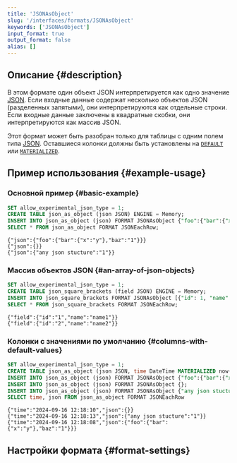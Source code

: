 ```yaml
---
title: 'JSONAsObject'
slug: '/interfaces/formats/JSONAsObject'
keywords: ['JSONAsObject']
input_format: true
output_format: false
alias: []
---
```


## Описание {#description}

В этом формате один объект JSON интерпретируется как одно значение [JSON](/sql-reference/data-types/newjson.md). Если входные данные содержат несколько объектов JSON (разделенных запятыми), они интерпретируются как отдельные строки. Если входные данные заключены в квадратные скобки, они интерпретируются как массив JSON.

Этот формат может быть разобран только для таблицы с одним полем типа [JSON](/sql-reference/data-types/newjson.md). Оставшиеся колонки должны быть установлены на [`DEFAULT`](/sql-reference/statements/create/table.md/#default) или [`MATERIALIZED`](/sql-reference/statements/create/view#materialized-view).

## Пример использования {#example-usage}

### Основной пример {#basic-example}

```sql title="Запрос"
SET allow_experimental_json_type = 1;
CREATE TABLE json_as_object (json JSON) ENGINE = Memory;
INSERT INTO json_as_object (json) FORMAT JSONAsObject {"foo":{"bar":{"x":"y"},"baz":1}},{},{"any json stucture":1}
SELECT * FROM json_as_object FORMAT JSONEachRow;
```

```response title="Ответ"
{"json":{"foo":{"bar":{"x":"y"},"baz":"1"}}}
{"json":{}}
{"json":{"any json stucture":"1"}}
```

### Массив объектов JSON {#an-array-of-json-objects}

```sql title="Запрос"
SET allow_experimental_json_type = 1;
CREATE TABLE json_square_brackets (field JSON) ENGINE = Memory;
INSERT INTO json_square_brackets FORMAT JSONAsObject [{"id": 1, "name": "name1"}, {"id": 2, "name": "name2"}];
SELECT * FROM json_square_brackets FORMAT JSONEachRow;
```

```response title="Ответ"
{"field":{"id":"1","name":"name1"}}
{"field":{"id":"2","name":"name2"}}
```

### Колонки с значениями по умолчанию {#columns-with-default-values}

```sql title="Запрос"
SET allow_experimental_json_type = 1;
CREATE TABLE json_as_object (json JSON, time DateTime MATERIALIZED now()) ENGINE = Memory;
INSERT INTO json_as_object (json) FORMAT JSONAsObject {"foo":{"bar":{"x":"y"},"baz":1}};
INSERT INTO json_as_object (json) FORMAT JSONAsObject {};
INSERT INTO json_as_object (json) FORMAT JSONAsObject {"any json stucture":1}
SELECT time, json FROM json_as_object FORMAT JSONEachRow
```

```response title="Ответ"
{"time":"2024-09-16 12:18:10","json":{}}
{"time":"2024-09-16 12:18:13","json":{"any json stucture":"1"}}
{"time":"2024-09-16 12:18:08","json":{"foo":{"bar":{"x":"y"},"baz":"1"}}}
```

## Настройки формата {#format-settings}
